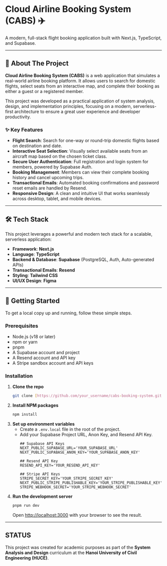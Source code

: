 <div align="center">
  <h1 align="left">Cloud Airline Booking System (CABS) ✈️</h1>
  <p align="left">
    A modern, full-stack flight booking application built with Next.js, TypeScript, and Supabase.
  </p>
</div>

---

## 📖 About The Project

**Cloud Airline Booking System (CABS)** is a web application that simulates a real-world airline booking platform. It allows users to search for domestic flights, select seats from an interactive map, and complete their booking as either a guest or a registered member.

This project was developed as a practical application of system analysis, design, and implementation principles, focusing on a modern, serverless-first architecture to ensure a great user experience and developer productivity.

### ✨ Key Features

* **Flight Search**: Search for one-way or round-trip domestic flights based on destination and date.
* **Interactive Seat Selection**: Visually select available seats from an aircraft map based on the chosen ticket class.
* **Secure User Authentication**: Full registration and login system for members, powered by Supabase Auth.
* **Booking Management**: Members can view their complete booking history and cancel upcoming trips.
* **Transactional Emails**: Automated booking confirmations and password reset emails are handled by Resend.
* **Responsive Design**: A clean and intuitive UI that works seamlessly across desktop, tablet, and mobile devices.

---

## 🛠️ Tech Stack

This project leverages a powerful and modern tech stack for a scalable, serverless application:

* **Framework**: **Next.js**
* **Language**: **TypeScript**
* **Backend & Database**: **Supabase** (PostgreSQL, Auth, Auto-generated APIs)
* **Transactional Emails**: **Resend**
* **Styling**: **Tailwind CSS**
* **UI/UX Design**: **Figma**

---

## 🚀 Getting Started

To get a local copy up and running, follow these simple steps.

### Prerequisites

* Node.js (v18 or later)
* npm or yarn
* pnpm
* A Supabase account and project
* A Resend account and API key
* A Stripe sandbox account and API keys

### Installation

1.  **Clone the repo**
    ```sh
    git clone [https://github.com/your_username/cabs-booking-system.git](https://github.com/your_username/cabs-booking-system.git)
    ```
2.  **Install NPM packages**
    ```sh
    npm install
    ```
3.  **Set up environment variables**
    * Create a `.env.local` file in the root of the project.
    * Add your Supabase Project URL, Anon Key, and Resend API Key.
        ```env
        ## Supabase API Keys
        NEXT_PUBLIC_SUPABASE_URL='YOUR_SUPABASE_URL'
        NEXT_PUBLIC_SUPABASE_ANON_KEY='YOUR_SUPABASE_ANON_KEY'

        ## Resend API Key
        RESEND_API_KEY='YOUR_RESEND_API_KEY'

        ## Stripe API Keys
        STRIPE_SECRET_KEY='YOUR_STRIPE_SECRET_KEY'
        NEXT_PUBLIC_STRIPE_PUBLISHABLE_KEY='YOUR_STRIPE_PUBLISHABLE_KEY'
        STRIPE_WEBHOOK_SECRET='YOUR_STRIPE_WEBHOOK_SECRET'
        ```
4.  **Run the development server**
    ```sh
    pnpm run dev
    ```
    Open [http://localhost:3000](http://localhost:3000) with your browser to see the result.

---

##  STATUS

This project was created for academic purposes as part of the **System Analysis and Design** curriculum at the **Hanoi University of Civil Engineering (HUCE)**.
